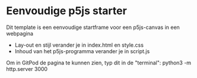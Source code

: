 # Eenvoudige p5js starter

Dit template is een eenvoudige startframe voor een p5js-canvas in een webpagina

- Lay-out en stijl verander je in index.html en style.css
- Inhoud van het p5js-programma verander je in script.js

Om in GitPod de pagina te kunnen zien, typ dit in de "terminal": python3 -m http.server 3000

